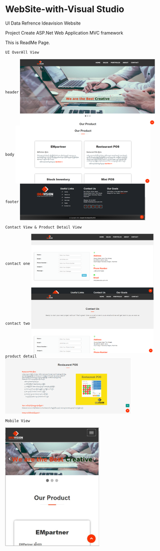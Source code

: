 # WebSite-with-Visual Studio
UI Data Refrence Ideavision Website

Project Create ASP.Net Web Application MVC framework

This is ReadMe Page.

```
UI OverAll View 
```
`header`
<img align="center" width="430" src="https://github.com/hninthuzar/WebSite-with-VSWebApp/blob/master/header.png" alt="header view" />
`body`
<img align="center" width="430" src="https://github.com/hninthuzar/WebSite-with-VSWebApp/blob/master/body1.png" alt="body view" />
`footer`
<img align="center" width="400" src="https://github.com/hninthuzar/WebSite-with-VSWebApp/blob/master/footer.png" alt="footer view" />


```
Contact View & Product Detail View
```
`contact one`
<img align="center" width="390" src="https://github.com/hninthuzar/WebSite-with-VSWebApp/blob/master/contact-8.png" alt="contact one view" />
`contact two`
<img align="center" width="390" src="https://github.com/hninthuzar/WebSite-with-VSWebApp/blob/master/contact18.png" alt="contact two view" />
`product detail`
<img align="center" width="400" src="https://github.com/hninthuzar/WebSite-with-VSWebApp/blob/master/respos-detail.png" alt="body product detail view" />

```
Mobile View
```

<img align="center" width="300" src="https://github.com/hninthuzar/WebSite-with-VSWebApp/blob/master/ui-mobile-view.JPG" alt="mobile view" />
